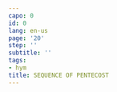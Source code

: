 ```yaml
---
capo: 0
id: 0
lang: en-us
page: '20'
step: ''
subtitle: ''
tags:
- hym
title: SEQUENCE OF PENTECOST
---
```

